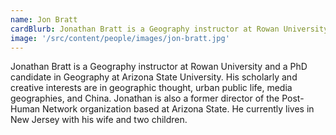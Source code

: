 ```yaml
---
name: Jon Bratt
cardBlurb: Jonathan Bratt is a Geography instructor at Rowan University and a PhD candidate in Geography at Arizona State University. His scholarly and creative interests are in geographic thought, urban public life, media geographies, and China. Jonathan is also a former director of the Post-Human Network organization based at Arizona State. He currently lives in New Jersey with his wife and two children.
image: '/src/content/people/images/jon-bratt.jpg'
---
```


Jonathan Bratt is a Geography instructor at Rowan University and a PhD candidate in Geography at Arizona State University. His scholarly and creative interests are in geographic thought, urban public life, media geographies, and China. Jonathan is also a former director of the Post-Human Network organization based at Arizona State. He currently lives in New Jersey with his wife and two children.
